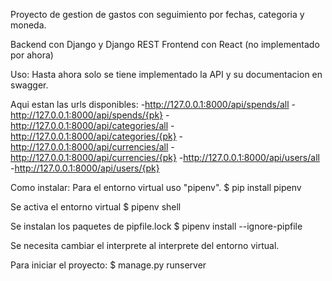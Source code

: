 Proyecto de gestion de gastos con seguimiento por fechas, categoria y moneda.

Backend con Django y Django REST
Frontend con React (no implementado por ahora)

Uso:
Hasta ahora solo se tiene implementado la API y su documentacion en swagger.

Aqui estan las urls disponibles:
-http://127.0.0.1:8000/api/spends/all
-http://127.0.0.1:8000/api/spends/{pk}
-http://127.0.0.1:8000/api/categories/all
-http://127.0.0.1:8000/api/categories/{pk}
-http://127.0.0.1:8000/api/currencies/all
-http://127.0.0.1:8000/api/currencies/{pk}
-http://127.0.0.1:8000/api/users/all
-http://127.0.0.1:8000/api/users/{pk}

Como instalar:
Para el entorno virtual uso "pipenv".
$ pip install pipenv

Se activa el entorno virtual
$ pipenv shell

Se instalan los paquetes de pipfile.lock
$ pipenv install --ignore-pipfile


Se necesita cambiar el interprete al interprete del entorno virtual.

Para iniciar el proyecto:
$ manage.py runserver



